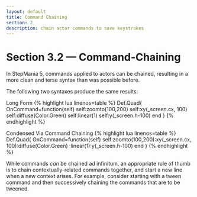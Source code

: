 ```yaml
---
layout: default
title: Command Chaining
section: 2
description: chain actor commands to save keystrokes
---
```


# Section 3.2 &mdash; Command-Chaining

In StepMania 5, commands applied to actors can be chained, resulting in a more clean and terse syntax than was possible before.

The following two syntaxes produce the same results:

<span class="CodeExample-Title">Long Form</span>
{% highlight lua linenos=table %}
Def.Quad{
	OnCommand=function(self)
		self:zoomto(100,200)
		self:xy(_screen.cx, 100)
		self:diffuse(Color.Green)
		self:linear(1)
		self:y(_screen.h-100)
	end
}
{% endhighlight %}

<span class="CodeExample-Title">Condensed Via Command Chaining</span>
{% highlight lua linenos=table %}
Def.Quad{
	OnCommand=function(self)
		self:zoomto(100,200):xy(_screen.cx, 100):diffuse(Color.Green)
			:linear(1):y(_screen.h-100)
	end
}
{% endhighlight %}

 While commands *can* be chained ad infinitum, an appropriate rule of thumb is to chain contextually-related commands together, and start a new line when a new context arises.  For example, consider starting with a tween command and then successively chaining the commands that are to be tweened.